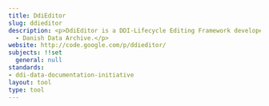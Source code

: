 ```yaml
---
title: DdiEditor
slug: ddieditor
description: <p>DdiEditor is a DDI-Lifecycle Editing Framework developed by the DDA
  - Danish Data Archive.</p>
website: http://code.google.com/p/ddieditor/
subjects: !!set
  general: null
standards:
- ddi-data-documentation-initiative
layout: tool
type: tool
---
```


